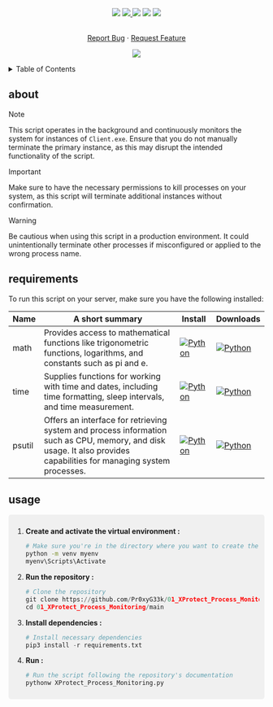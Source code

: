 <!--   my-icons -->
<p align="center">
</a>
    <a href="https://github.com/Pr0xyG33k/01_XProtect_Process_Monitoring/"><img src="https://img.shields.io/badge/status-update-greengreen.svg?style=for-the-badge"></a>
    <a href="https://github.com/Pr0xyG33k/01_XProtect_Process_Monitoring/graphs/contributors"><img src="https://img.shields.io/github/contributors/Pr0xyG33k/01_XProtect_Process_Monitoring?style=for-the-badge">
    <a href="https://github.com/Pr0xyG33k/01_XProtect_Process_Monitoring/stargazers"><img src="https://img.shields.io/github/stars/Pr0xyG33k/01_XProtect_Process_Monitoring?style=for-the-badge"></a>
    <a href="https://github.com/Pr0xyG33k/01_XProtect_Process_Monitoring/network/members"><img src="https://img.shields.io/github/forks/Pr0xyG33k/01_XProtect_Process_Monitoring.svg?style=for-the-badge"></a>
    <a href="https://github.com/Pr0xyG33k/01_XProtect_Process_Monitoring/issues"><img src="https://img.shields.io/github/issues/Pr0xyG33k/01_XProtect_Process_Monitoring.svg?style=for-the-badge"></a>
</p>

<!-- PROJECT LOGO -->
  <p align="center">
    <br />
    <a href="https://github.com/Pr0xyG33k/01_XProtect_Process_Monitoring/issues">Report Bug</a>
    ·
    <a href="https://github.com/Pr0xyG33k/01_XProtect_Process_Monitoring/pulls">Request Feature</a>
  </p>
</div>

<!--   my-ticker -->
<p align="center">
<img src="https://capsule-render.vercel.app/api?type=waving&color=gradient&height=200&section=header&text=XProtect%20Process%20Monitoring&fontSize=60&fontAlignY=35&animation=twinkling&fontColor=gradient" />
</p>

<!-- TABLE OF CONTENTS -->
<details>
  <summary>Table of Contents</summary>
  <ol>
    <li><a href="#about">about</a></li>
    <li><a href="#requirements">requirements</a></li>
    <li><a href="#usage">usage</a></li>
  </ol>
</details>

<!-- ABOUT -->
<h2>about</h2>
<div align="center">
</div>

> [!NOTE]   
> This script operates in the background and continuously monitors the system for instances of `Client.exe`. Ensure that you do not manually terminate the primary instance, as this may disrupt the intended functionality of the script.

> [!IMPORTANT]  
> Make sure to have the necessary permissions to kill processes on your system, as this script will terminate additional instances without confirmation.

> [!WARNING]  
> Be cautious when using this script in a production environment. It could unintentionally terminate other processes if misconfigured or applied to the wrong process name.

<!-- REQUIREMENTS -->
<h2>requirements</h2>
<div align="center">
</div>
<div align="center">
</div>

<!-- Necessary installations -->
To run this script on your server, make sure you have the following installed:

| Name     | A short summary                                                  | Install   | Downloads |
| -------- | ---------------------------------------------------------------- | --------- | --------- |
| math     | Provides access to mathematical functions like trigonometric functions, logarithms, and constants such as pi and e.        | [![Python](https://img.shields.io/pypi/v/python-math?color=blue&label=python)](https://pypi.org/project/python-math/) | [![Python](https://pepy.tech/badge/python-math)](https://pypi.org/project/python-math/#files) |
| time     | Supplies functions for working with time and dates, including time formatting, sleep intervals, and time measurement.    | [![Python](https://img.shields.io/pypi/v/TIME-python?color=blue&label=python)](https://pypi.org/project/TIME-python/) | [![Python](https://pepy.tech/badge/TIME-python)](https://pypi.org/project/TIME-python/#files) |
| psutil   | Offers an interface for retrieving system and process information such as CPU, memory, and disk usage. It also provides capabilities for managing system processes. | [![Python](https://img.shields.io/pypi/v/psutil?color=blue&label=python)](https://pypi.org/project/psutil/) | [![Python](https://pepy.tech/badge/psutil)](https://pypi.org/project/psutil/#files) |

<!-- USAGE -->
<h2>usage</h2>
<div align="center">
</div>
<div align="center">
</div>
<div style="border-radius: 5px; background-color: #f0f0f0; padding: 10px;">

1. **Create and activate the virtual environment :**
   ```bash
   # Make sure you're in the directory where you want to create the virtual environment
   python -m venv myenv
   myenv\Scripts\Activate
   ```
   
2. **Run the repository :**
    ```py
    # Clone the repository
    git clone https://github.com/Pr0xyG33k/01_XProtect_Process_Monitoring.git
    cd 01_XProtect_Process_Monitoring/main
    ```
3. **Install dependencies :**
    ```py
    # Install necessary dependencies
    pip3 install -r requirements.txt
    ```
    
4. **Run :**
    ```python
    # Run the script following the repository's documentation
    pythonw XProtect_Process_Monitoring.py
    ```
